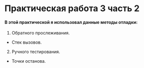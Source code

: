 # Практическая работа 3 часть 2
#### В этой практической я использовал данные методы отладки:
1. Обратного прослеживания.
- Стек вызовов.
2. Ручного тестирования.
- Точки останова.
